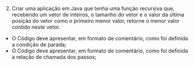 2. Criar uma aplicação em Java que tenha uma função recursiva que, recebendo um vetor de inteiros, o tamanho do vetor e o valor da última posição do vetor como o primeiro menor valor, retorne o menor valor contido neste vetor.
  - O Código deve apresentar, em formato de comentário, como foi definida a condição de parada;
  - O Código deve apresentar, em formato de comentário, como foi definida a relação de chamada dos passos;
